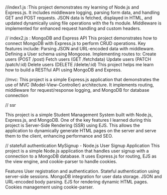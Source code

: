 //index1.js :This project demonstrates my learning of Node.js and Express.js. It includes middleware logging, parsing form data, and handling GET and POST requests. JSON data is fetched, displayed in HTML, and updated dynamically using file operations with the fs module. Middleware is implemented for enhanced request handling and custom headers.

// index2.js : MongoDB and Express API
This project demonstrates how to connect MongoDB with Express.js to perform CRUD operations. Key features include:
Parsing JSON and URL-encoded data with middleware.
Defining a User schema using Mongoose.
Implementing routes to:
Create users (POST /post)
Fetch users (GET /fetchdata)
Update users (PATCH /patch/:id)
Delete users (DELETE /delete/:id)
This project helps me learn how to build a RESTful API using MongoDB and Express.

//mvc: This project is a simple Express.js application that demonstrates the use of MVC (Model-View-Controller) architecture. It implements routing, middleware for request/response logging, and MongoDB for database connection

// ssr

This project is a simple Student Management System built with Node.js, Express.js, and MongoDB. One of the key features I learned during this project is Server-Side Rendering (SSR) using EJS. This allows the application to dynamically generate HTML pages on the server and serve them to the client, enhancing performance and SEO.

// statefull authentication
MySignup - Node.js User Signup Application
This project is a simple Node.js application that handles user signup with a connection to a MongoDB database. It uses Express.js for routing, EJS as the view engine, and cookie-parser to handle cookies.

Features
User registration and authentication.
Stateful authentication using server-side sessions.
MongoDB integration for user data storage.
JSON and URL-encoded body parsing.
EJS for rendering dynamic HTML pages.
Cookies management using cookie-parser.
